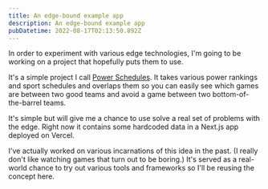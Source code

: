 ```yaml
---
title: An edge-bound example app
description: An edge-bound example app
pubDatetime: 2022-08-17T02:13:50.892Z
---
```


In order to experiment with various edge technologies, I'm going to be working on a project that hopefully puts them to use.

It's a simple project I call [Power Schedules](https://powerschedules.net/). It takes various power rankings and sport schedules and overlaps them so you can easily see which games are between two good teams and avoid a game between two bottom-of-the-barrel teams.

It's simple but will give me a chance to use solve a real set of problems with the edge. Right now it contains some hardcoded data in a Next.js app deployed on Vercel.

I've actually worked on various incarnations of this idea in the past. (I really don't like watching games that turn out to be boring.) It's served as a real-world chance to try out various tools and frameworks so I'll be reusing the concept here.
